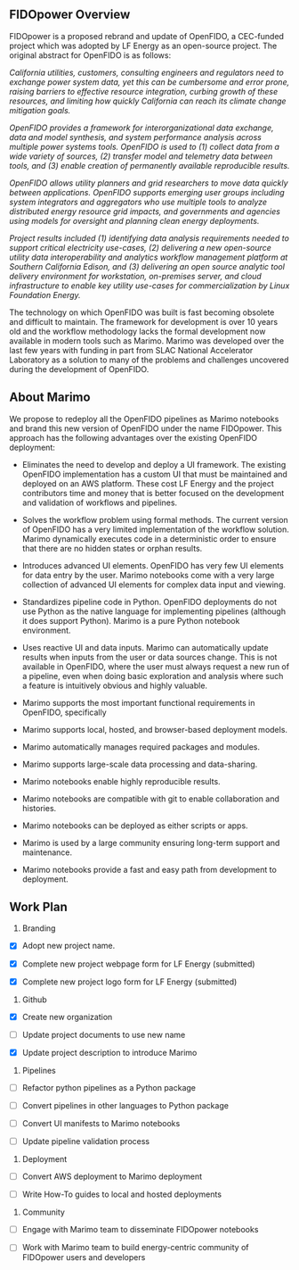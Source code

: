 ## FIDOpower Overview

FIDOpower is a proposed rebrand and update of OpenFIDO, a CEC-funded project which was adopted by LF Energy as an open-source project. The original abstract for OpenFIDO is as follows:

<I>
California utilities, customers, consulting engineers and regulators need to exchange power system data, yet this can be cumbersome and error prone, raising barriers to effective resource integration, curbing growth of these resources, and limiting how quickly California can reach its climate change mitigation goals. 

OpenFIDO provides a framework for interorganizational data exchange, data and model synthesis, and system performance analysis across multiple power systems tools. OpenFIDO is used to (1) collect data from a wide variety of sources, (2) transfer model and telemetry data between tools, and (3) enable creation of permanently available reproducible results. 

OpenFIDO allows utility planners and grid researchers to move data quickly between applications. OpenFIDO supports emerging user groups including system integrators and aggregators who use multiple tools to analyze distributed energy resource grid impacts, and governments and agencies using models for oversight and planning clean energy deployments. 

Project results included (1) identifying data analysis requirements needed to support critical electricity use-cases, (2) delivering a new open-source utility data interoperability and analytics workflow management platform at Southern California Edison, and (3) delivering an open source analytic tool delivery environment for workstation, on-premises server, and cloud infrastructure to enable key utility use-cases for commercialization by Linux Foundation Energy.
</I>

The technology on which OpenFIDO was built is fast becoming obsolete and difficult to maintain. The framework for development is over 10 years old and the workflow methodology lacks the formal development now available in modern tools such as Marimo. Marimo was developed over the last few years with funding in part from SLAC National Accelerator Laboratory as a solution to many of the problems and challenges uncovered during the development of OpenFIDO.

## About Marimo

We propose to redeploy all the OpenFIDO pipelines as Marimo notebooks and brand this new version of OpenFIDO under the name FIDOpower. This approach has the following advantages over the existing OpenFIDO deployment:

* Eliminates the need to develop and deploy a UI framework. The existing OpenFIDO implementation has a custom UI that must be maintained and deployed on an AWS platform. These cost LF Energy and the project contributors time and money that is better focused on the development and validation of workflows and pipelines.

* Solves the workflow problem using formal methods. The current version of OpenFIDO has a very limited implementation of the workflow solution. Marimo dynamically executes code in a deterministic order to ensure that there are no hidden states or orphan results.

* Introduces advanced UI elements. OpenFIDO has very few UI elements for data entry by the user. Marimo notebooks come with a very large collection of advanced UI elements for complex data input and viewing.

* Standardizes pipeline code in Python. OpenFIDO deployments do not use Python as the native language for implementing pipelines (although it does support Python). Marimo is a pure Python notebook environment.

* Uses reactive UI and data inputs. Marimo can automatically update results when inputs from the user or data sources change. This is not available in OpenFIDO, where the user must always request a new run of a pipeline, even when doing basic exploration and analysis where such a feature is intuitively obvious and highly valuable.

* Marimo supports the most important functional requirements in OpenFIDO, specifically

* Marimo supports local, hosted, and browser-based deployment models. 

* Marimo automatically manages required packages and modules. 

* Marimo supports large-scale data processing and data-sharing. 

* Marimo notebooks enable highly reproducible results. 

* Marimo notebooks are compatible with git to enable collaboration and histories.

* Marimo notebooks can be deployed as either scripts or apps.

* Marimo is used by a large community ensuring long-term support and maintenance.

* Marimo notebooks provide a fast and easy path from development to deployment.

## Work Plan

1. Branding

- [x] Adopt new project name.

- [x] Complete new project webpage form for LF Energy (submitted)

- [x] Complete new project logo form for LF Energy (submitted)

1. Github

- [x] Create new organization

- [ ] Update project documents to use new name

- [x] Update project description to introduce Marimo

1. Pipelines

- [ ] Refactor python pipelines as a Python package

- [ ] Convert pipelines in other languages to Python package

- [ ] Convert UI manifests to Marimo notebooks

- [ ] Update pipeline validation process

1. Deployment

- [ ] Convert AWS deployment to Marimo deployment

- [ ] Write How-To guides to local and hosted deployments

1. Community

- [ ] Engage with Marimo team to disseminate FIDOpower notebooks

- [ ] Work with Marimo team to build energy-centric community of FIDOpower users and developers

